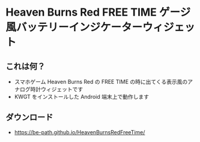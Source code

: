 # Heaven Burns Red FREE TIME ゲージ風バッテリーインジケーターウィジェット

## これは何？
- スマホゲーム Heaven Burns Red の FREE TIME の時に出てくる表示風のアナログ時計ウィジェットです
- KWGT をインストールした Android 端末上で動作します

## ダウンロード
- https://be-path.github.io/HeavenBurnsRedFreeTime/

